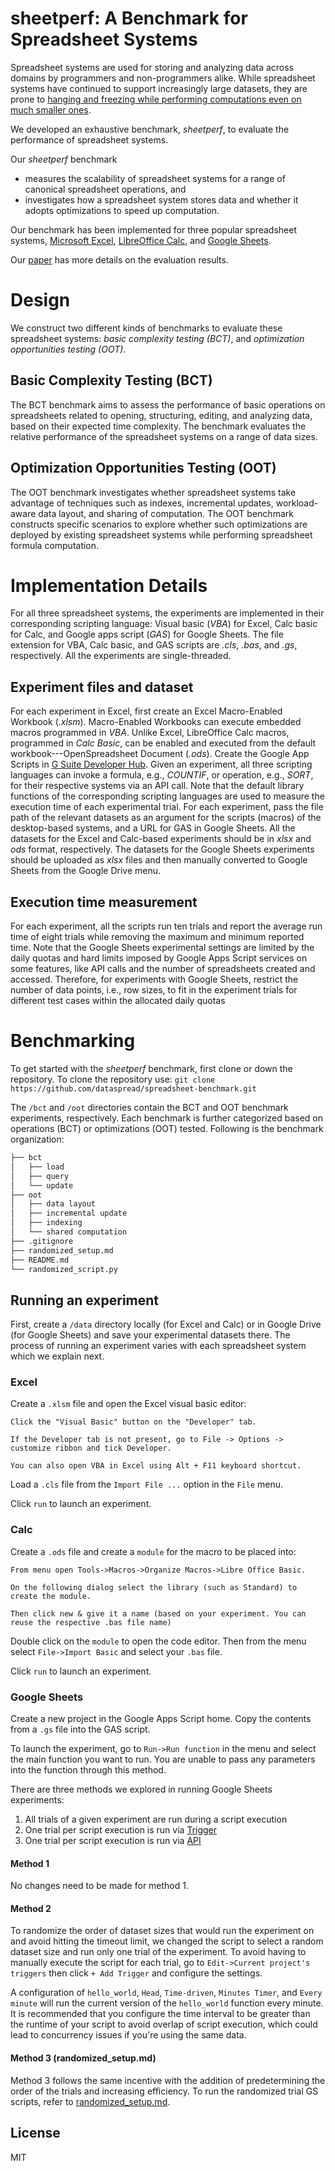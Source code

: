# sheetperf: A Benchmark for Spreadsheet Systems
Spreadsheet systems are used for storing and analyzing data across domains by programmers and non-programmers alike.
While spreadsheet systems have continued to support increasingly large datasets, they are prone to
[hanging and freezing while performing computations even on much smaller ones](https://people.eecs.berkeley.edu/~adityagp/papers/dataspread-reddit.pdf). 

We developed an exhaustive benchmark, _sheetperf_, 
to evaluate the performance of spreadsheet systems.

Our _sheetperf_ benchmark 
* measures the scalability of spreadsheet systems for a range of canonical spreadsheet operations, and 
* investigates how a spreadsheet system stores data and whether it adopts optimizations
to speed up computation.

Our benchmark has been implemented for three 
popular spreadsheet systems, [Microsoft Excel](https://www.microsoft.com/en-us/microsoft-365/excel), [LibreOffice Calc](https://www.libreoffice.org/discover/calc/), and [Google Sheets](https://www.google.com/sheets/about/).

Our [paper](https://people.eecs.berkeley.edu/~adityagp/papers/spreadsheet_bench.pdf) has more details on the evaluation results.

# Design 
We construct two different kinds of benchmarks
to evaluate
these spreadsheet systems: _basic complexity testing (BCT)_, 
and _optimization opportunities testing (OOT)_. 


## Basic Complexity Testing (BCT) 
The BCT benchmark aims to assess the performance of
basic operations on spreadsheets related to
opening, structuring, editing, and analyzing data, based on their
expected time complexity. The benchmark 
evaluates the relative performance of the spreadsheet
systems on a range of data sizes.

## Optimization Opportunities Testing (OOT) 
The OOT benchmark investigates
whether
spreadsheet systems
take advantage of
techniques
such as 
indexes, 
incremental updates, 
workload-aware data layout, and 
sharing of computation.
The OOT benchmark 
constructs specific scenarios
to explore 
whether such optimizations are 
deployed by existing spreadsheet systems
while performing spreadsheet formula computation.

# Implementation Details
For all three spreadsheet systems, 
the experiments are implemented in their corresponding scripting language:
Visual basic (_VBA_) for Excel, 
Calc basic for Calc, and Google apps script (_GAS_) for Google Sheets. 
The file extension for VBA, Calc basic, and GAS scripts are _.cls_, _.bas_, and _.gs_, respectively.
All the experiments are single-threaded. 

## Experiment files and dataset
For each experiment in Excel, first 
create an Excel Macro-Enabled Workbook (_.xlsm_). Macro-Enabled Workbooks can execute embedded macros programmed in _VBA_. 
Unlike Excel, LibreOffice Calc macros, programmed in _Calc Basic_, 
can be enabled and executed from the default workbook---OpenSpreadsheet Document (_.ods_). 
Create the Google App Scripts in 
[G Suite Developer Hub](https://developers.google.com/gsuite). 
Given an experiment, all three scripting languages can 
invoke a formula, e.g., _COUNTIF_, or operation, e.g., _SORT_, 
for their respective systems via an API call. 
Note that the default library functions of the corresponding 
scripting languages are used to measure the execution time of each experimental trial. 
For each experiment, pass the file path of the 
relevant datasets as an argument for the scripts (macros) 
of the desktop-based systems, and a URL for GAS in Google Sheets. 
All the datasets for the Excel and Calc-based experiments 
should be in _xlsx_ and _ods_ format, 
respectively. 
The datasets for the Google Sheets experiments should be uploaded as _xlsx_ 
files and then manually converted to Google Sheets from the Google Drive menu.

## Execution time measurement
For each experiment, all the scripts run ten trials and report the average run time of
eight trials while removing the maximum and minimum reported time. 
Note that the Google Sheets experimental settings are 
limited by the daily quotas 
and hard limits imposed by 
Google Apps Script services 
on some features, 
like API calls and the number of spreadsheets 
created and accessed. 
Therefore, for experiments with Google Sheets, 
restrict the number of data points, i.e., row sizes,
to fit in the experiment trials for different test cases 
within the allocated daily quotas

# Benchmarking

To get started with the _sheetperf_ benchmark, first clone or down the repository. 
To clone the repository use: `git clone https://github.com/dataspread/spreadsheet-benchmark.git`

The `/bct` and `/oot` directories contain the BCT and OOT benchmark experiments, respectively.
Each benchmark is further categorized based on operations (BCT) or optimizations (OOT) tested. 
Following is the benchmark organization:

```bash
├── bct
│   ├── load
│   ├── query
│   └── update
├── oot
│   ├── data layout
│   ├── incremental update
│   ├── indexing
│   └── shared computation
├── .gitignore
├── randomized_setup.md
├── README.md
└── randomized_script.py
```

## Running an experiment 

First, create a `/data` directory locally (for Excel and Calc) or
in Google Drive (for Google Sheets) and save your experimental datasets there. 
The process of running an experiment varies with each spreadsheet system which we explain next.

### Excel

Create a `.xlsm` file and open the Excel visual basic editor:

```
Click the "Visual Basic" button on the "Developer" tab.

If the Developer tab is not present, go to File -> Options -> customize ribbon and tick Developer.

You can also open VBA in Excel using Alt + F11 keyboard shortcut.
```
Load a `.cls` file from the `Import File ...` option in the `File` menu.

Click `run` to launch an experiment.

### Calc

Create a `.ods` file and create a `module` for the macro to be placed into:

```
From menu open Tools->Macros->Organize Macros->Libre Office Basic.

On the following dialog select the library (such as Standard) to create the module. 

Then click new & give it a name (based on your experiment. You can reuse the respective .bas file name)
```
Double click on the `module` to open the code editor. Then from the menu select `File->Import Basic` and select your `.bas` file.

Click `run` to launch an experiment.

### Google Sheets

Create a new project in the Google Apps Script home. Copy the contents from a `.gs` file into the GAS script. 

To launch the experiment, go to `Run->Run function` in the menu and select the main function you want to run. You are unable to pass any parameters into the function through this method.

There are three methods we explored in running Google Sheets experiments:
1. All trials of a given experiment are run during a script execution
2. One trial per script execution is run via [Trigger](https://developers.google.com/apps-script/guides/triggers)
3. One trial per script execution is run via [API](https://developers.google.com/apps-script/api/quickstart/python)

#### Method 1
No changes need to be made for method 1.

#### Method 2
To randomize the order of dataset sizes that would run the experiment on and avoid hitting the timeout limit, we changed the script to select a random dataset size and run only one trial of the experiment. To avoid having to manually execute the script for each trial, go to `Edit->Current project's triggers` then click `+ Add Trigger` and configure the settings. 

A configuration of `hello_world`, `Head`, `Time-driven`, `Minutes Timer`, and `Every minute` will run the current version of the `hello_world` function every minute. It is recommended that you configure the time interval to be greater than the runtime of your script to avoid overlap of script execution, which could lead to concurrency issues if you're using the same data.

#### Method 3 (randomized_setup.md)
Method 3 follows the same incentive with the addition of predetermining the order of the trials and increasing efficiency. To run the randomized trial GS scripts, refer to [randomized_setup.md](randomized_setup.md).

License
---
MIT
